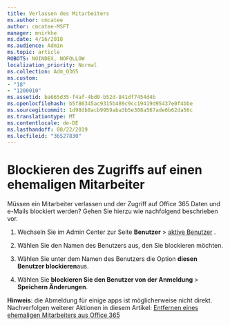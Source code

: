 ```yaml
---
title: Verlassen des Mitarbeiters
ms.author: cmcatee
author: cmcatee-MSFT
manager: mnirkhe
ms.date: 4/16/2018
ms.audience: Admin
ms.topic: article
ROBOTS: NOINDEX, NOFOLLOW
localization_priority: Normal
ms.collection: Adm_O365
ms.custom:
- "18"
- "1200010"
ms.assetid: ba665d35-f4af-4bd0-b52d-841df7454d4b
ms.openlocfilehash: b5f86345ac9315b489c9cc19419d95437e0f4bbe
ms.sourcegitcommit: 1d98db8acb9959aba3b5e308a567ade6b62da56c
ms.translationtype: MT
ms.contentlocale: de-DE
ms.lasthandoff: 08/22/2019
ms.locfileid: "36527830"
---
```

# <a name="block-access-to-a-former-employee"></a>Blockieren des Zugriffs auf einen ehemaligen Mitarbeiter

Müssen ein Mitarbeiter verlassen und der Zugriff auf Office 365 Daten und e-Mails blockiert werden? Gehen Sie hierzu wie nachfolgend beschrieben vor.
  
1. Wechseln Sie im Admin Center zur Seite **Benutzer** \> [aktive Benutzer](https://go.microsoft.com/fwlink/p/?linkid=834822) .

2. Wählen Sie den Namen des Benutzers aus, den Sie blockieren möchten.

3. Wählen Sie unter dem Namen des Benutzers die Option **diesen Benutzer blockieren**aus.

4. Wählen Sie **blockieren Sie den Benutzer von der Anmeldung** \> **Speichern Änderungen**.

**Hinweis**: die Abmeldung für einige apps ist möglicherweise nicht direkt. Nachverfolgen weiterer Aktionen in diesem Artikel: [Entfernen eines ehemaligen Mitarbeiters aus Office 365](https://docs.microsoft.com/office365/admin/add-users/remove-former-employee)